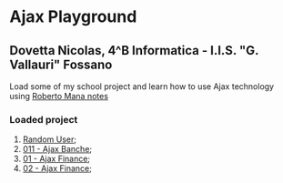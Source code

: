 # Ajax Playground
## Dovetta Nicolas, 4^B Informatica - I.I.S. "G. Vallauri" Fossano

Load some of my school project and learn how to use Ajax technology using [Roberto Mana notes](http://robertomana.altervista.org/wp-content/uploads/2020/03/Ajax.pdf)

### Loaded project
1. [Random User](https://github.com/vallauri-ict/ajax-playground-dovettanicolas/tree/master/RandomUser);
2. [011 - Ajax Banche](https://github.com/vallauri-ict/ajax-playground-dovettanicolas/tree/develop/011%20-%20Ajax%20banche);
3. [01 - Ajax Finance](https://github.com/vallauri-ict/ajax-playground-dovettanicolas/tree/develop/01%20-%20Ajax%20Finance);
4. [02 - Ajax Finance](https://github.com/vallauri-ict/ajax-playground-dovettanicolas/tree/develop/02%20-%20Ajax%20Finance);